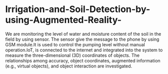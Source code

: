 # Irrigation-and-Soil-Detection-by-using-Augmented-Reality-
We are monitoring the level of water and moisture content of the soil in the field by using sensor. The sensor give the message to the phone by using GSM module.It is used to control the pumping level without manual operation.IoT, is connected to the internet and integrated into the system to measure the three-dimensional (3D) coordinates of objects. The relationships among accuracy, object coordinates, augmented information (e.g., virtual objects), and object interaction are investigated.
